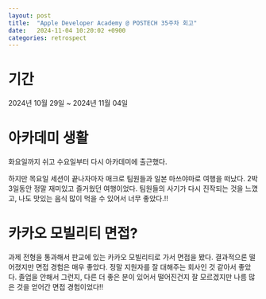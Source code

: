 ```yaml
---
layout: post
title:  "Apple Developer Academy @ POSTECH 35주차 회고"
date:   2024-11-04 10:20:02 +0900
categories: retrospect
---
```


# 기간
2024년 10월 29일 ~ 2024년 11월 04일

# 아카데미 생활
화요일까지 쉬고 수요일부터 다시 아카데미에 출근했다.

하지만 목요일 세션이 끝나자마자 매크로 팀원들과 일본 마쓰야마로 여행을 떠났다. 2박 3일동안 정말 재미있고 즐거웠던 여행이었다. 팀원들의 사기가 다시 진작되는 것을 느꼈고, 나도 맛있는 음식 많이 먹을 수 있어서 너무 좋았다.!!

# 카카오 모빌리티 면접?
과제 전형을 통과해서 판교에 있는 카카오 모빌리티로 가서 면접을 봤다. 결과적으론 떨어졌지만 면접 경험은 매우 좋았다. 정말 지원자를 잘 대해주는 회사인 것 같아서 좋았다. 졸업을 안해서 그런지, 다른 더 좋은 분이 있어서 떨어진건지 잘 모르겠지만 나름 많은 것을 얻어간 면접 경험이었다!!
